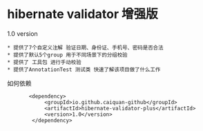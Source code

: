 # hibernate validator 增强版 



1.0 version 

	* 提供了7个自定义注解 验证日期、身份证、手机号、密码是否合法
	* 提供了默认5个group 用于不同场景下的分组校验
	* 提供了 工具包 进行手动校验
	* 提供了AnnotationTest 测试类 快速了解该项目做了什么工作



如何依赖

```maven
       <dependency>
            <groupId>io.github.caiquan-github</groupId>
            <artifactId>hibernate-validator-plus</artifactId>
            <version>1.0</version>
        </dependency>
```

